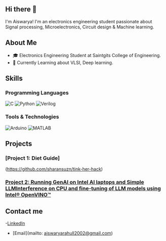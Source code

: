 ## Hi there 👋
   I'm Aiswarya! I'm an electronics engineering student passionate about  Signal processing, Microelectronics, Circuit design & Machine learning.

## About Me

- 🎓 Electronics Engineering Student at Saintgits College of Engineering.
- 🌱 Currently Learning about VLSI, Deep learning.

## Skills

### Programming Languages

![C](https://img.shields.io/badge/-C-00599C?style=flat&logo=c&logoColor=white)
![Python](https://img.shields.io/badge/-Python-3776AB?style=flat&logo=python&logoColor=white)
![Verilog](https://img.shields.io/badge/-Verilog-0D76A8?style=flat&logo=verilog&logoColor=white)

### Tools & Technologies

![Arduino](https://img.shields.io/badge/-Arduino-00979D?style=flat&logo=arduino&logoColor=white)
![MATLAB](https://img.shields.io/badge/-MATLAB-0076A8?style=flat&logo=mathworks&logoColor=white)

## Projects

### [Project 1: Diet Guide]
(https://github.com/sharansuzn/tink-her-hack)
### [Project 2: Running GenAI on Intel AI laptops and Simple LLMInterference on CPU and fine-tuning of LLM models using Intel® OpenVINO™](https://github.com/23Jyo/SiliconSquad.git)

## Contact me
-[LinkedIn](https://www.linkedin.com/in/aiswarya-rahul-a19707235)
- [Email](mailto: aiswaryarahull2002@gmail.com)
